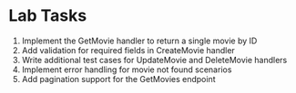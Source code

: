 # Lab Tasks

1. Implement the GetMovie handler to return a single movie by ID
2. Add validation for required fields in CreateMovie handler
3. Write additional test cases for UpdateMovie and DeleteMovie handlers
4. Implement error handling for movie not found scenarios
5. Add pagination support for the GetMovies endpoint